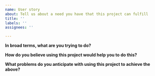 ```yaml
---
name: User story
about: Tell us about a need you have that this project can fulfill
title: ''
labels: ''
assignees: ''

---
```


<!-- Tell us about a need you have that this project can fulfill -->

**In broad terms, what are you trying to do?**


**How do you believe using this project would help you to do this?**


**What problems do you anticipate with using this project to achieve the above?**
